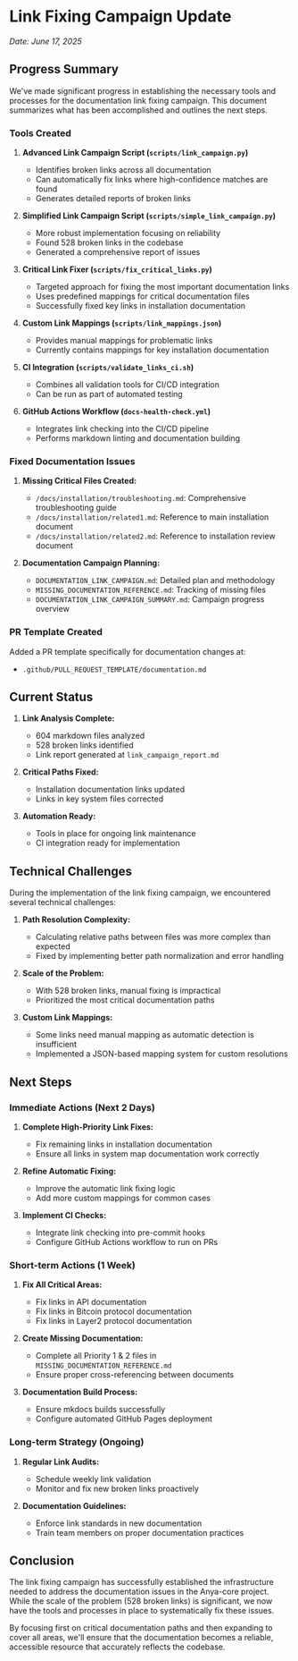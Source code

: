 # Link Fixing Campaign Update

*Date: June 17, 2025*

## Progress Summary

We've made significant progress in establishing the necessary tools and processes for the documentation link fixing campaign. This document summarizes what has been accomplished and outlines the next steps.

### Tools Created

1. **Advanced Link Campaign Script (`scripts/link_campaign.py`)**
   - Identifies broken links across all documentation
   - Can automatically fix links where high-confidence matches are found
   - Generates detailed reports of broken links

2. **Simplified Link Campaign Script (`scripts/simple_link_campaign.py`)**
   - More robust implementation focusing on reliability
   - Found 528 broken links in the codebase
   - Generated a comprehensive report of issues

3. **Critical Link Fixer (`scripts/fix_critical_links.py`)**
   - Targeted approach for fixing the most important documentation links
   - Uses predefined mappings for critical documentation files
   - Successfully fixed key links in installation documentation

4. **Custom Link Mappings (`scripts/link_mappings.json`)**
   - Provides manual mappings for problematic links
   - Currently contains mappings for key installation documentation

5. **CI Integration (`scripts/validate_links_ci.sh`)**
   - Combines all validation tools for CI/CD integration
   - Can be run as part of automated testing

6. **GitHub Actions Workflow (`docs-health-check.yml`)**
   - Integrates link checking into the CI/CD pipeline
   - Performs markdown linting and documentation building

### Fixed Documentation Issues

1. **Missing Critical Files Created:**
   - `/docs/installation/troubleshooting.md`: Comprehensive troubleshooting guide
   - `/docs/installation/related1.md`: Reference to main installation document
   - `/docs/installation/related2.md`: Reference to installation review document

2. **Documentation Campaign Planning:**
   - `DOCUMENTATION_LINK_CAMPAIGN.md`: Detailed plan and methodology
   - `MISSING_DOCUMENTATION_REFERENCE.md`: Tracking of missing files
   - `DOCUMENTATION_LINK_CAMPAIGN_SUMMARY.md`: Campaign progress overview

### PR Template Created

Added a PR template specifically for documentation changes at:

- `.github/PULL_REQUEST_TEMPLATE/documentation.md`

## Current Status

1. **Link Analysis Complete:**
   - 604 markdown files analyzed
   - 528 broken links identified
   - Link report generated at `link_campaign_report.md`

2. **Critical Paths Fixed:**
   - Installation documentation links updated
   - Links in key system files corrected

3. **Automation Ready:**
   - Tools in place for ongoing link maintenance
   - CI integration ready for implementation

## Technical Challenges

During the implementation of the link fixing campaign, we encountered several technical challenges:

1. **Path Resolution Complexity:**
   - Calculating relative paths between files was more complex than expected
   - Fixed by implementing better path normalization and error handling

2. **Scale of the Problem:**
   - With 528 broken links, manual fixing is impractical
   - Prioritized the most critical documentation paths

3. **Custom Link Mappings:**
   - Some links need manual mapping as automatic detection is insufficient
   - Implemented a JSON-based mapping system for custom resolutions

## Next Steps

### Immediate Actions (Next 2 Days)

1. **Complete High-Priority Link Fixes:**
   - Fix remaining links in installation documentation
   - Ensure all links in system map documentation work correctly

2. **Refine Automatic Fixing:**
   - Improve the automatic link fixing logic
   - Add more custom mappings for common cases

3. **Implement CI Checks:**
   - Integrate link checking into pre-commit hooks
   - Configure GitHub Actions workflow to run on PRs

### Short-term Actions (1 Week)

1. **Fix All Critical Areas:**
   - Fix links in API documentation
   - Fix links in Bitcoin protocol documentation
   - Fix links in Layer2 protocol documentation

2. **Create Missing Documentation:**
   - Complete all Priority 1 & 2 files in `MISSING_DOCUMENTATION_REFERENCE.md`
   - Ensure proper cross-referencing between documents

3. **Documentation Build Process:**
   - Ensure mkdocs builds successfully
   - Configure automated GitHub Pages deployment

### Long-term Strategy (Ongoing)

1. **Regular Link Audits:**
   - Schedule weekly link validation
   - Monitor and fix new broken links proactively

2. **Documentation Guidelines:**
   - Enforce link standards in new documentation
   - Train team members on proper documentation practices

## Conclusion

The link fixing campaign has successfully established the infrastructure needed to address the documentation issues in the Anya-core project. While the scale of the problem (528 broken links) is significant, we now have the tools and processes in place to systematically fix these issues.

By focusing first on critical documentation paths and then expanding to cover all areas, we'll ensure that the documentation becomes a reliable, accessible resource that accurately reflects the codebase.
